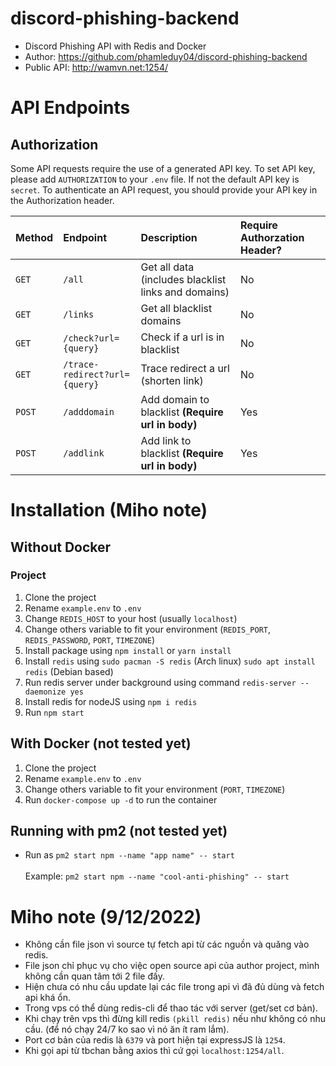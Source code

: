 # discord-phishing-backend
- Discord Phishing API with Redis and Docker
- Author: https://github.com/phamleduy04/discord-phishing-backend
- Public API: http://wamvn.net:1254/

# API Endpoints
## Authorization
Some API requests require the use of a generated API key. To set API key, please add `AUTHORIZATION` to your `.env` file. If not the default API key is `secret`. To authenticate an API request, you should provide your API key in the Authorization header.

| Method | Endpoint | Description | Require Authorzation Header? |
| :--- | :--- | :--- | :--- |
| `GET` | `/all` | Get all data (includes blacklist links and domains) | No |
| `GET` | `/links` | Get all blacklist domains | No |
| `GET` | `/check?url={query}` | Check if a url is in blacklist | No |
| `GET` | `/trace-redirect?url={query}` | Trace redirect a url (shorten link) | No |
| `POST` | `/adddomain` | Add domain to blacklist **(Require url in body)** | Yes |
| `POST` | `/addlink` | Add link to blacklist **(Require url in body)** | Yes |

# Installation (Miho note)
## Without Docker
### Project
1. Clone the project
2. Rename `example.env` to `.env`
3. Change `REDIS_HOST` to your host (usually `localhost`)
4. Change others variable to fit your environment (`REDIS_PORT`, `REDIS_PASSWORD`, `PORT`, `TIMEZONE`)
5. Install package using `npm install` or `yarn install`
6. Install `redis` using `sudo pacman -S redis` (Arch linux) `sudo apt install redis` (Debian based)
7. Run redis server under background using command `redis-server --daemonize yes`
8. Install redis for nodeJS using `npm i redis`
9. Run `npm start`

## With Docker (not tested yet)
1. Clone the project
2. Rename `example.env` to `.env`
3. Change others variable to fit your environment (`PORT`, `TIMEZONE`)
4. Run `docker-compose up -d` to run the container

## Running with pm2 (not tested yet)
- Run as `pm2 start npm --name "app name" -- start`<br><br>
Example: `pm2 start npm --name "cool-anti-phishing" -- start` 

# Miho note (9/12/2022)
- Không cần file json vì source tự fetch api từ các nguồn và quăng vào redis.
- File json chỉ phục vụ cho việc open source api của author project, mình không cần quan tâm tới 2 file đấy.
- Hiện chưa có nhu cầu update lại các file trong api vì đã đủ dùng và fetch api khá ổn.
- Trong vps có thể dùng redis-cli để thao tác với server (get/set cơ bản).
- Khi chạy trên vps thì đừng kill redis `(pkill redis)` nếu như không có nhu cầu. (để nó chạy 24/7 ko sao vì nó ăn ít ram lắm).
- Port cơ bản của redis là `6379` và port hiện tại expressJS là `1254`.
- Khi gọi api từ tbchan bằng axios thì cứ gọi `localhost:1254/all`.